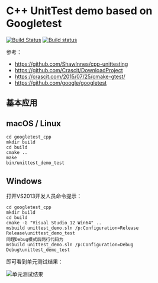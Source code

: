 # C++ UnitTest demo based on Googletest

[![Build Status](https://travis-ci.org/crazyzlj/googletest_cpp.svg?branch=master)](https://travis-ci.org/crazyzlj/googletest_cpp)  [![Build status](https://ci.appveyor.com/api/projects/status/38joe0ke192ecj5i?svg=true)](https://ci.appveyor.com/project/crazyzlj/googletest-cpp)

参考：
+ https://github.com/ShawInnes/cpp-unittesting
+ https://github.com/Crascit/DownloadProject
+ https://crascit.com/2015/07/25/cmake-gtest/
+ https://github.com/google/googletest

## 基本应用

## macOS / Linux
```shell
cd googletest_cpp
mkdir build
cd build
cmake ..
make
bin/unittest_demo_test
```
## Windows
打开VS2013开发人员命令提示：
```shell
cd googletest_cpp
mkdir build
cd build
cmake -G "Visual Studio 12 Win64" ..
msbuild unittest_demo.sln /p:Configuration=Release
Release\unittest_demo_test
同理Debug模式后两行代码为
msbuild unittest_demo.sln /p:Configuration=Debug
Debug\unittest_demo_test
```
即可看到单元测试结果：

![单元测试结果](http://i.imgur.com/kYTs5wt.jpg)